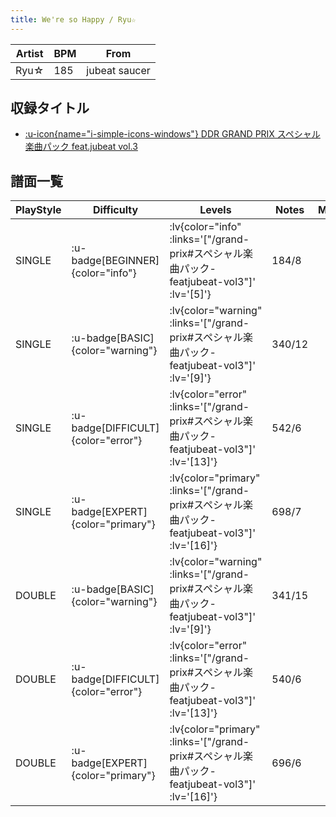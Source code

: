 ```yaml
---
title: We're so Happy / Ryu☆
---
```


|Artist|BPM|From|
|------|---|----|
|Ryu☆|185|jubeat saucer|

## 収録タイトル

- [ :u-icon{name="i-simple-icons-windows"} DDR GRAND PRIX スペシャル楽曲パック feat.jubeat vol.3](/grand-prix#スペシャル楽曲パック-featjubeat-vol3)

## 譜面一覧

|PlayStyle|Difficulty|Levels|Notes|Movie|
|---------|----------|------|-----|-----|
|SINGLE| :u-badge[BEGINNER]{color="info"} | :lv{color="info" :links='["/grand-prix#スペシャル楽曲パック-featjubeat-vol3"]' :lv='[5]'} |184/8||
|SINGLE| :u-badge[BASIC]{color="warning"} | :lv{color="warning" :links='["/grand-prix#スペシャル楽曲パック-featjubeat-vol3"]' :lv='[9]'} |340/12||
|SINGLE| :u-badge[DIFFICULT]{color="error"} | :lv{color="error" :links='["/grand-prix#スペシャル楽曲パック-featjubeat-vol3"]' :lv='[13]'} |542/6||
|SINGLE| :u-badge[EXPERT]{color="primary"} | :lv{color="primary" :links='["/grand-prix#スペシャル楽曲パック-featjubeat-vol3"]' :lv='[16]'} |698/7||
|DOUBLE| :u-badge[BASIC]{color="warning"} | :lv{color="warning" :links='["/grand-prix#スペシャル楽曲パック-featjubeat-vol3"]' :lv='[9]'} |341/15||
|DOUBLE| :u-badge[DIFFICULT]{color="error"} | :lv{color="error" :links='["/grand-prix#スペシャル楽曲パック-featjubeat-vol3"]' :lv='[13]'} |540/6||
|DOUBLE| :u-badge[EXPERT]{color="primary"} | :lv{color="primary" :links='["/grand-prix#スペシャル楽曲パック-featjubeat-vol3"]' :lv='[16]'} |696/6||

